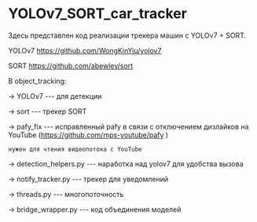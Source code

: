 # YOLOv7_SORT_car_tracker
Здесь представлен код реализации трекера машин с  YOLOv7 + SORT.

YOLOv7 https://github.com/WongKinYiu/yolov7

SORT https://github.com/abewley/sort


В object_tracking: 

-> YOLOv7 --- для детекции

-> sort --- трекер SORT

-> pafy_fix --- исправленный pafy в связи с отключением дизлайков на YouTube (https://github.com/mps-youtube/pafy )

    нужен для чтения видеопотока с YouTube

-> detection_helpers.py --- наработка над yolov7 для удобства вызова

-> notify_tracker.py --- трекер для уведомлений

-> threads.py --- многопоточность

-> bridge_wrapper.py --- код объединения моделей
